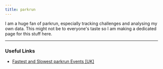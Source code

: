 ```yaml
---
title: parkrun
---
```


I am a huge fan of parkrun, especially tracking challenges and
analysing my own data. This might not be to everyone's taste so
I am making a dedicated page for this stuff here.

---

### Useful Links

- [Fastest and Slowest parkrun Events [UK]](https://www.thepowerof10.info/content/itemdisplay.aspx?itemid=1706&fbclid=IwZXh0bgNhZW0CMTEAAR1DTxlv8IqLWSUUpOqyFp5TxrN6Bayz34n-_6l0wlimM1L3QDT1IiQWIsM_aem_ifMVSO5gNDe5l7AMY1wlcg)
